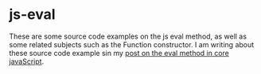 # js-eval

These are some source code examples on the js eval method, as well as some related subjects such as the Function constructor. I am writing about these source code example sin my [post on the eval method in core javaScript](https://dustinpfister.github.io/2019/09/09/js-eval/).

